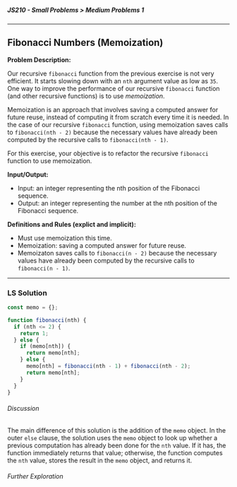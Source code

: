 ##### JS210 - Small Problems > Medium Problems 1

---

## Fibonacci Numbers (Memoization)

**Problem Description:**

Our recursive `fibonacci` function from the previous exercise is not very efficient. It starts slowing down with an `nth` argument value as low as `35`. One way to improve the performance of our recursive `fibonacci` function (and other recursive functions) is to use *memoization*.  

Memoization is an approach that involves saving a computed answer for future reuse, instead of computing it from scratch every time it is needed. In the case of our recursive `fibonacci` function, using memoization saves calls to `fibonacci(nth - 2)` because the necessary values have already been computed by the recursive calls to `fibonacci(nth - 1)`.  

For this exercise, your objective is to refactor the recursive `fibonacci` function to use memoization.  

**Input/Output:**

* Input: an integer representing the nth position of the Fibonacci sequence.
* Output: an integer representing the number at the nth position of the Fibonacci sequence.

**Definitions and Rules (explict and implicit):**

* Must use memoization this time.
* Memoization: saving a computed answer for future reuse.
* Memoizaton saves calls to `fibonacci(n - 2)` because the necessary values have already been computed by the recursive calls to `fibonacci(n - 1)`.

---

### LS Solution

```javascript
const memo = {};

function fibonacci(nth) {
  if (nth <= 2) {
    return 1;
  } else {
    if (memo[nth]) {
      return memo[nth];
    } else {
      memo[nth] = fibonacci(nth - 1) + fibonacci(nth - 2);
      return memo[nth];
    }
  }
}
```

###### Discussion

The main difference of this solution is the addition of the `memo` object. In the outer `else` clause, the solution uses the `memo` object to look up whether a previous computation has already been done for the `nth` value. If it has, the function immediately returns that value; otherwise, the function computes the `nth` value, stores the result in the `memo` object, and returns it.  

###### Further Exploration

